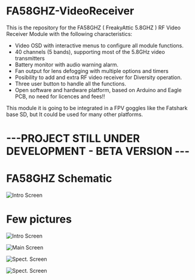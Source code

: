 # FA58GHZ-VideoReceiver

This is the repository for the FA58GHZ ( FreakyAttic 5.8GHZ ) RF Video Receiver Module with the following characteristics:

- Video OSD with interactive menus to configure all module functions.
- 40 channels (5 bands), supporting most of the 5.8GHz video transmitters
- Battery monitor with audio warning alarm.
- Fan output for lens defogging with multiple options and timers
- Posibility to add and extra RF video receiver for Diversity operation.
- Three user button to handle all the functions.
- Open software and hardware platform, based on Arduino and Eagle PCB, no need for licences and fees!!

This module it is going to be integrated in a FPV goggles like the Fatshark base SD, but It could be used for many other platforms.

# ---PROJECT STILL UNDER DEVELOPMENT - BETA VERSION ---

# FA58GHZ Schematic
![Intro Screen](https://github.com/freakyattic/FA58GHZ-VideoReceiver/blob/master/FA58GHZ-Schematic.png)

# Few pictures

![Intro Screen](https://github.com/freakyattic/FA58GHZ-VideoReceiver/blob/master/Pictures/Screens%20Version%201.0B/Image3.jpg)

![Main Screen](https://github.com/freakyattic/FA58GHZ-VideoReceiver/blob/master/Pictures/Screens%20Version%201.0B/Image4.jpg)

![Spect. Screen](https://github.com/freakyattic/FA58GHZ-VideoReceiver/blob/master/Pictures/Screens%20Version%201.0B/Image2.jpg)

![Spect. Screen](https://github.com/freakyattic/FA58GHZ-VideoReceiver/blob/master/Pictures/Screens%20Version%201.0B/Image1.jpg)
